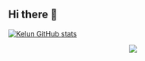 ## Hi there 👋

[![Kelun GitHub stats](https://github-readme-stats.vercel.app/api?username=Lab317-Kelun&count_private=true&show_icons=true&theme=tokyonight)](https://github.com/anuraghazra/github-readme-stats)
<!--
**Lab317-Kelun/Lab317-Kelun** is a ✨ _special_ ✨ repository because its `README.md` (this file) appears on your GitHub profile.

Here are some ideas to get you started:

- 🔭 I’m currently working on ...
- 🌱 I’m currently learning ...
- 👯 I’m looking to collaborate on ...
- 🤔 I’m looking for help with ...
- 💬 Ask me about ...
- 📫 How to reach me: ...
- 😄 Pronouns: ...
- ⚡ Fun fact: ...
-->

<div align="center"> <img src="https://activity-graph.herokuapp.com/graph?username=Lab317-Kelun&theme=xcode" /> </div>
